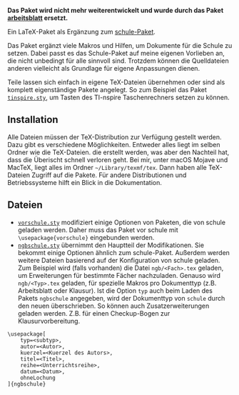 **Das Paket wird nicht mehr weiterentwickelt und wurde durch das Paket [arbeitsblatt](https://www.github.com/jneug/arbeitsblatt) ersetzt.** 


Ein LaTeX-Paket als Ergänzung zum [schule-Paket](https://www.ctan.org/pkg/schule?lang=de).

Das Paket ergänzt viele Makros und Hilfen, um Dokumente für die Schule zu setzen. Dabei passt es das Schule-Paket auf meine eigenen Vorlieben an, die nicht unbedingt für alle sinnvoll sind. Trotzdem können die Quelldateien anderen vielleicht als Grundlage für eigene Anpassungen dienen.

Teile lassen sich einfach in eigene TeX-Dateien übernehmen oder sind als komplett eigenständige Pakete angelegt. So zum Beispiel das Paket [`tinspire.sty`](tinspire.sty), um Tasten des TI-nspire Taschenrechners setzen zu können.

## Installation
Alle Dateien müssen der TeX-Distribution zur Verfügung gestellt werden. Dazu gibt es verschiedene Möglichkeiten. Entweder alles liegt im selben Ordner wie die TeX-Dateien. die erstellt werden, was aber den Nachteil hat, dass die Überischt schnell verloren geht. Bei mir, unter macOS Mojave und MacTeX, liegt alles im Ordner `~/Library/texmf/tex`. Dann haben alle TeX-Dateien Zugriff auf die Pakete. Für andere Distributionen und Betriebssysteme hilft ein Blick in die Dokumentation.

## Dateien

* [`vorschule.sty`](vorschule.sty) modifiziert einige Optionen von Paketen, die von schule geladen werden. Daher muss das Paket vor schule mit `\usepackage{vorschule}` eingebunden werden.
* [`ngbschule.sty`](ngbschule.sty) übernimmt den Hauptteil der Modifikationen. Sie bekommt einige Optionen ähnlich zum schule-Paket. Außerdem werden weitere Dateien basierend auf der Konfiguration von schule geladen. Zum Beispiel wird (falls vorhanden) die Datei `ngb/<Fach>.tex` geladen, um Erweiterungen für bestimmte Fächer nachzuladen. Genauso wird `ngb/<Typ>.tex` geladen, für spezielle Makros pro Dokumenttyp (z.B. Arbeitsblatt oder Klausur). Ist die Option `typ` auch beim Laden des Pakets `ngbschule` angegeben, wird der Dokumenttyp von `schule` durch den neuen überschrieben. So können auch Zusatzerweiterungen geladen werden. Z.B. für einen Checkup-Bogen zur Klausurvorbereitung.

```
\usepackage[
	typ=<subtyp>,
	autor=<Autor>,
	kuerzel=<Kuerzel des Autors>,
	titel=<Titel>,
	reihe=<Unterrichtsreihe>,
	datum=<Datum>,
	ohneLochung
]{ngbschule}
```
